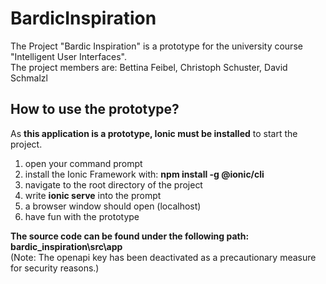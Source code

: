 # BardicInspiration
The Project "Bardic Inspiration" is a prototype for the university course "Intelligent User Interfaces". <br/>
The project members are: Bettina Feibel, Christoph Schuster, David Schmalzl

## How to use the prototype?
As **this application is a prototype, Ionic must be installed** to start the project.
1. open your command prompt
2. install the Ionic Framework with: **npm install -g @ionic/cli**
4. navigate to the root directory of the project
5. write **ionic serve** into the prompt
6. a browser window should open (localhost)
7. have fun with the prototype

**The source code can be found under the following path: bardic_inspiration\src\app** <br/>
(Note: The openapi key has been deactivated as a precautionary measure for security reasons.) 
